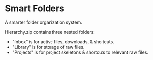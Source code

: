 # Smart Folders

A smarter folder organization system.

Hierarchy.zip contains three nested folders:
- "Inbox" is for active files, downloads, & shortcuts.
- "Library" is for storage of raw files.
- "Projects" is for project skeletons & shortcuts to relevant raw files.
